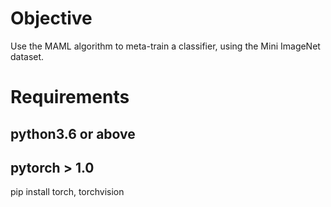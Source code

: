 # Objective

Use the MAML algorithm to meta-train a classifier, using the Mini ImageNet dataset.

# Requirements

## python3.6 or above
## pytorch > 1.0
pip install torch, torchvision
